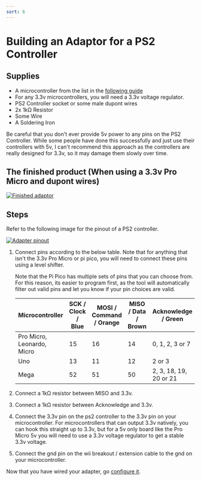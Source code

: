 ```yaml
---
sort: 6
---
```


# Building an Adaptor for a PS2 Controller

## Supplies

- A microcontroller from the list in the [following guide](https://santroller.tangentmc.net/wiring_guides/general.html)
- For any 3.3v microcontrollers, you will need a 3.3v voltage regulator.
- PS2 Controller socket or some male dupont wires
- 2x 1kΩ Resistor
- Some Wire
- A Soldering Iron

Be careful that you don't ever provide 5v power to any pins on the PS2 Controller. While some people have done this successfully and just use their controllers with 5v, I can't recommend this approach as the controllers are really designed for 3.3v, so it may damage them slowly over time.

## The finished product (When using a 3.3v Pro Micro and dupont wires)

[![Finished adaptor](/assets/images/adaptor-ps2.jpg)](/assets/images/adaptor-ps2.jpg)

## Steps

Refer to the following image for the pinout of a PS2 controller.

[![Adapter pinout](/assets/images/ps2-pinout.jpg)](/assets/images/ps2-pinout.png)

1. Connect pins according to the below table. Note that for anything that isn't the 3.3v Pro Micro or pi pico, you will need to connect these pins using a level shifter.

   Note that the Pi Pico has multiple sets of pins that you can choose from. For this reason, its easier to program first, as the tool will automatically filter out valid pins and let you know if your pin choices are valid.

   | Microcontroller            | SCK / Clock / Blue | MOSI / Command / Orange | MISO / Data / Brown | Acknowledge / Green         | Attention / Yellow |
   | -------------------------- | --- | ---- | ---- | ---------------------- | --------- |
   | Pro Micro, Leonardo, Micro | 15  | 16   | 14   | 0, 1, 2, 3 or 7        | Any       |
   | Uno                        | 13  | 11   | 12   | 2 or 3                 | 10        |
   | Mega                       | 52  | 51   | 50   | 2, 3, 18, 19, 20 or 21 | 10        |

2. Connect a 1kΩ resistor between MISO and 3.3v.
3. Connect a 1kΩ resistor between Acknowledge and 3.3v.
4. Connect the 3.3v pin on the ps2 controller to the 3.3v pin on your microcontroller. For microcontrollers that can output 3.3v natively, you can hook this straight up to 3.3v, but for a 5v only board like the Pro Micro 5v you will need to use a 3.3v voltage regulator to get a stable 3.3v voltage.
5. Connect the gnd pin on the wii breakout / extension cable to the gnd on your microcontroller.

Now that you have wired your adapter, go [configure it](https://santroller.tangentmc.net/tool/using.html).
